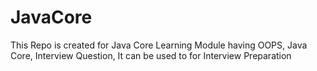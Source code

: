 # JavaCore
 This Repo is created for Java Core Learning Module having OOPS, Java Core, Interview Question, It can be used to for Interview Preparation 
